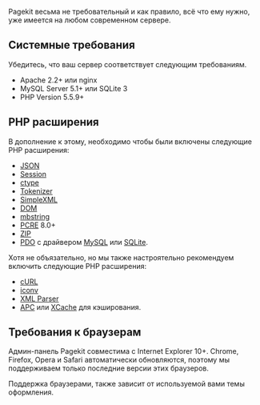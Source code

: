 <p class="uk-article-lead">Pagekit весьма не требовательный и как правило, всё что ему нужно, уже имеется на любом современном сервере.</p>

## Системные требования

Убедитесь, что ваш сервер соответствует следующим требованиям.

* Apache 2.2+ или nginx
* MySQL Server 5.1+ или SQLite 3
* PHP Version 5.5.9+

## PHP расширения

В дополнение к этому, необходимо чтобы были включены следующие PHP расширения:

* [JSON](http://php.net/manual/book.json.php)
* [Session](http://php.net/manual/book.session.php)
* [ctype](http://php.net/manual/book.ctype.php)
* [Tokenizer](http://php.net/manual/book.tokenizer.php)
* [SimpleXML](http://php.net/manual/book.simplexml.php)
* [DOM](http://php.net/manual/book.dom.php)
* [mbstring](http://php.net/manual/book.mbstring.php)
* [PCRE](http://php.net/manual/book.pcre.php) 8.0+
* [ZIP](http://php.net/manual/book.zip.php)
* [PDO](http://php.net/manual/book.pdo.php) с драйвером [MySQL](http://php.net/manual/ref.pdo-mysql) или [SQLite](http://php.net/manual/ref.pdo-sqlite).

Хотя не объязательно, но мы также настроятельно рекомендуем включить следующие PHP расширения:

* [cURL](http://php.net/manual/book.curl.php)
* [iconv](http://php.net/manual/book.iconv.php)
* [XML Parser](http://php.net/manual/book.xml.php)
* [APC](http://php.net/manual/book.apc.php) или [XCache](http://xcache.lighttpd.net/) для кэширования.

## Требования к браузерам

Админ-панель Pagekit совместима с Internet Explorer 10+. Chrome, Firefox, Opera и Safari автоматически обновляются, поэтому мы поддерживаем только последние версии этих браузеров.

Поддержка браузерами, также зависит от используемой вами темы оформления.